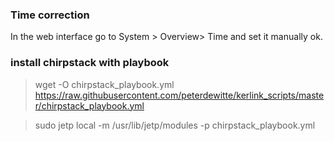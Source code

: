 ### Time correction

In the web interface go to System > Overview> Time and set it manually ok.

### install chirpstack with playbook

> wget -O chirpstack_playbook.yml https://raw.githubusercontent.com/peterdewitte/kerlink_scripts/master/chirpstack_playbook.yml

> sudo jetp local -m /usr/lib/jetp/modules -p chirpstack_playbook.yml

